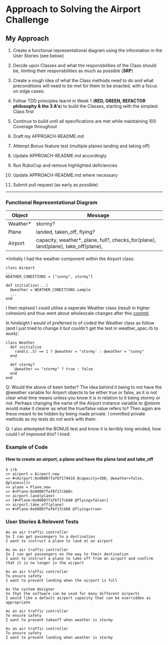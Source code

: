 # Approach to Solving the Airport Challenge

## My Approach

1. Create a functional representational diagram using the information in the User Stories (see below)

2. Decide upon Classes and what the responsbilities of the Class should be, limiting their responsbilities as much as possible (**SRP**)

3. Create a rough idea of what the Class methods need to do and what preconditions will need to be met for them to be enacted, with a focus on edge cases: 

4. Follow TDD principles learnt in Week 1 (**RED, GREEN, REFACTOR philosophy & the 3 A's**) to build the Classes, starting with the simplest Class first

5. Continue to build until all specifications are met while maintaining 100 Coverage throughout

6. Draft my APPROACH-README.md

7. Attempt Bonus feature test (multiple planes landing and taking off)

8. Update APPROACH-README.md accordingly

9. Run RuboCop and remove highlighted deficiencies

10. Update APPROACH-README.md where necessary

11. Submit pull request (as early as possible)
 ---

### Functional Representational Diagram

| Object | Message |
| ----------- | ----------- |
| Weather* | stormy? |
| Plane | landed, taken_off, flying? |
| Airport | capacity, weather*, plane, full?, checks_for(plane), land(plane), take_off(plane),  |

*Initially I had the weather component within the Airport class:
```
class Airport
...
WEATHER_CONDITIONS = ["sunny", stormy"]

def initialize(...)
  @weather = WEATHER_CONDITIONS.sample
  ...
end
```

I then realised I could utilise a seperate Weather class (result in higher cohesion) and thus went about wholescale changes after this [commit](https://github.com/rjkviegas/airport_challenge/commit/e12294e5fc70e3ee4f070fa80114380217f5d5c8).

In hindsight I would of preferred to of coded the Weather class as follow (and I just tried to change it but couldn't get the test in weather_spec.rb to work):

```
class Weather
  def initialize
    rand(1..5) == 1 ? @weather = "stormy' : @weather = "sunny"
  end
  
  def stormy?
    @weather == "stormy" ? true : false
  end
end
```

Q: Would the above of been better? The idea behind it being to not have the @weather variable for Airport objects to be either true or false, as it is not clear what time means unless you know it is in relation to it being stormy or not. Perhaps changing the name of the Airport instance variable to @storm would make it clearer as what the true/false value refers to? Then again are these meant to be hidden by being made private. I ommitted private methods as my tests do not work with them.

Q: I also attempted the BONUS test and know it is terribly long winded, how could I of improved this? I tried:

### Example of Code
#### How to create an airport, a plane and have the plane land and take_off

```
$ irb
>> airport = Airport.new
=> #<Airport:0x00007faf6f174618 @capacity=100, @weather=false, @planes=[]>
>> plane = Plane.new
=> #<Plane:0x00007faf6f17cb60>
>> airport.land(plane)
=> [#<Plane:0x00007faf6f17cb60 @flying=false>]
>> airport.take_off(plane)
=> #<Plane:0x00007faf6f17cb60 @flying=true>
```


### User Stories & Relevent Tests ### 
```
As an air traffic controller 
So I can get passengers to a destination 
I want to instruct a plane to land at an airport

As an air traffic controller 
So I can get passengers on the way to their destination 
I want to instruct a plane to take off from an airport and confirm that it is no longer in the airport

As an air traffic controller 
To ensure safety 
I want to prevent landing when the airport is full 

As the system designer
So that the software can be used for many different airports
I would like a default airport capacity that can be overridden as appropriate

As an air traffic controller 
To ensure safety 
I want to prevent takeoff when weather is stormy 

As an air traffic controller 
To ensure safety 
I want to prevent landing when weather is stormy 
```

